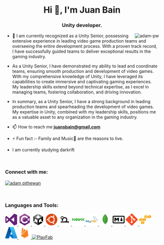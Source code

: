 <h1 align="center">Hi 👋, I'm Juan Bain</h1>
<h3 align="center">Unity developer.</h3>



<p><img align="right" src="https://github.com/Adam-pw/Adam-pw/blob/main/animation_500_kxa883sd.gif" alt="adam-pw" /></p>


- 🌱 I am currently recognized as a Unity Senior, possessing extensive experience in leading video game production teams and overseeing the entire development process. With a proven track record, I have successfully guided teams to deliver exceptional results in the gaming industry.

- As a Unity Senior, I have demonstrated my ability to lead and coordinate teams, ensuring smooth production and development of video games. With my comprehensive knowledge of Unity, I have leveraged its capabilities to create immersive and captivating gaming experiences. My leadership skills extend beyond technical expertise, as I excel in managing teams, fostering collaboration, and driving innovation.

- In summary, as a Unity Senior, I have a strong background in leading production teams and spearheading the development of video games. My expertise in Unity, combined with my leadership skills, positions me as a valuable asset to any organization in the gaming industry.

- 📫 How to reach me **juansbain@gmail.com**

- ⚡ Fun fact :- Family and Music🎵 are the reasons to live.

- I am currently studying darkrift 

<br>

<h3 align="left">Connect with me:</h3>
<p align="left">
  <a href="https://www.linkedin.com/in/juanbain/" target="blank"><img align="center"
      src="https://raw.githubusercontent.com/rahuldkjain/github-profile-readme-generator/master/src/images/icons/Social/linked-in-alt.svg"
      alt="adam pithewan" height="30" width="40" /></a>
</p>

<br>

<h3 align="left">Languages and Tools:</h3>
<p align="left">  <a href="https://visualstudio.microsoft.com/es/vs/" target="_blank" rel="noreferrer">
    <img src="https://raw.githubusercontent.com/devicons/devicon/1119b9f84c0290e0f0b38982099a2bd027a48bf1/icons/visualstudio/visualstudio-plain.svg"
      alt="Visual Studio" width="40" height="40" /> 
  </a> 
  <a href="https://learn.microsoft.com/es-es/dotnet/csharp/" target="_blank" rel="noreferrer">
    <img src="https://raw.githubusercontent.com/devicons/devicon/1119b9f84c0290e0f0b38982099a2bd027a48bf1/icons/csharp/csharp-original.svg"
      alt="C#" width="40" height="40" /> 
  </a> 
  <a href="https://unity.com/developer-tools" target="_blank" rel="noreferrer">
    <img src="https://raw.githubusercontent.com/devicons/devicon/1119b9f84c0290e0f0b38982099a2bd027a48bf1/icons/unity/unity-original.svg"
      alt="Unity" width="40" height="40" /> 
  </a> 
  <a href="https://ubuntu.com/" target="_blank"
    rel="noreferrer"> <img
      src="https://raw.githubusercontent.com/devicons/devicon/1119b9f84c0290e0f0b38982099a2bd027a48bf1/icons/ubuntu/ubuntu-plain.svg" alt="Ubuntu"
      width="40" height="40" /> 
  </a> 
<a href="https://www.atlassian.com/es/agile/scrum" target="_blank" rel="noreferrer"> <img
      src="https://raw.githubusercontent.com/vorillaz/devicons/ba75593fdf8d66496676a90cbf127d721f73e961/!SVG/scrum.svg"
      alt="Scrum" width="40" height="40" />
  </a> 
<a href="https://www.nginx.com/"
    target="_blank" rel="noreferrer"> <img
      src="https://raw.githubusercontent.com/devicons/devicon/1119b9f84c0290e0f0b38982099a2bd027a48bf1/icons/nginx/nginx-original.svg" alt="Nginx" width="40"
      height="40" /> 
  </a> 
<a href="https://www.mysql.com/" target="_blank" rel="noreferrer"> <img
      src="https://raw.githubusercontent.com/devicons/devicon/1119b9f84c0290e0f0b38982099a2bd027a48bf1/icons/mysql/mysql-original-wordmark.svg" alt="MySQL" width="40"
      height="40" />
  </a>
<a href="https://www.mongodb.com/cloud/atlas/lp/try4?utm_source=google&utm_campaign=search_gs_pl_evergreen_atlas_core_prosp-brand_gic-null_amers-co_ps-all_desktop_eng_lead&utm_term=mongodb&utm_medium=cpc_paid_search&utm_ad=e&utm_ad_campaign_id=12212624317&adgroup=115749712463&cq_cmp=12212624317&gad=1&gclid=CjwKCAjwvJyjBhApEiwAWz2nLamIIqsLO8kERdYsIWxFAb1ToZfNM2q_IfWrRIZQuNg8XYN9LZAm1BoCfyIQAvD_BwE" target="_blank"
    rel="noreferrer"> <img
      src="https://raw.githubusercontent.com/devicons/devicon/1119b9f84c0290e0f0b38982099a2bd027a48bf1/icons/mongodb/mongodb-original.svg"
      alt="MongoDB" width="40" height="40" />
  </a>
<a href="https://markdown.es/sintaxis-markdown/" target="_blank" rel="noreferrer">
    <img src="https://raw.githubusercontent.com/devicons/devicon/1119b9f84c0290e0f0b38982099a2bd027a48bf1/icons/markdown/markdown-original.svg" alt="MarkDown" width="40" height="40" />
</a> 
<a href="https://git-scm.com/" target="_blank" rel="noreferrer"> <img
      src="https://raw.githubusercontent.com/devicons/devicon/1119b9f84c0290e0f0b38982099a2bd027a48bf1/icons/git/git-original.svg"
      alt="Git" width="40" height="40" /> </a>
</a> 
<a href="https://aws.amazon.com/es/" target="_blank" rel="noreferrer"> <img
      src="https://raw.githubusercontent.com/devicons/devicon/1119b9f84c0290e0f0b38982099a2bd027a48bf1/icons/amazonwebservices/amazonwebservices-original.svg"
      alt="AWS" width="40" height="40" /> 
</a>
<a href="https://azure.microsoft.com/es-mx/free/search/?ef_id=_k_CjwKCAjwvJyjBhApEiwAWz2nLf4YYfC9CbZMiK-gL4CdhsOp6pRoGb26_NQ_u5MaytAVOqZ7ijp1pRoCuukQAvD_BwE_k_&OCID=AIDcmm3804ythc_SEM__k_CjwKCAjwvJyjBhApEiwAWz2nLf4YYfC9CbZMiK-gL4CdhsOp6pRoGb26_NQ_u5MaytAVOqZ7ijp1pRoCuukQAvD_BwE_k_&gclid=CjwKCAjwvJyjBhApEiwAWz2nLf4YYfC9CbZMiK-gL4CdhsOp6pRoGb26_NQ_u5MaytAVOqZ7ijp1pRoCuukQAvD_BwE" target="_blank" rel="noreferrer"> <img
      src="https://raw.githubusercontent.com/devicons/devicon/1119b9f84c0290e0f0b38982099a2bd027a48bf1/icons/azure/azure-original.svg"
      alt="Azure" width="40" height="40" /> 
</a>
<a href="https://firebase.google.com/products/realtime-database/?utm_source=google&utm_medium=cpc&utm_campaign=latam-CO-all-es-dr-SKWS-all-all-trial-e-dr-1605194-LUAC0016195&utm_content=text-ad-none-any-DEV_c-CRE_545402043006-ADGP_Hybrid%20%7C%20SKWS%20-%20EXA%20%7C%20Txt%20~%20Compute_Firebase-KWID_43700066403055503-kwd-312330826250&utm_term=KW_firebase-ST_Firebase&gclid=CjwKCAjwvJyjBhApEiwAWz2nLfxKvmnp51sYTPdKzRTYq_VXJ95aVDKegPn4NylXYYgKZTCSBEJUMxoCLE4QAvD_BwE&gclsrc=aw.ds" target="_blank" rel="noreferrer"> <img
      src="https://raw.githubusercontent.com/devicons/devicon/1119b9f84c0290e0f0b38982099a2bd027a48bf1/icons/firebase/firebase-plain.svg"
      alt="Firebase" width="40" height="40" /> 
</a>
<a href="https://playfab.com/" target="_blank" rel="noreferrer"> <img
      src="https://www.nuget.org/profiles/PlayFab/avatar?imageSize=512"
      alt="PlayFab" width="40" height="40" /> 
</a>
</p>

<br>
